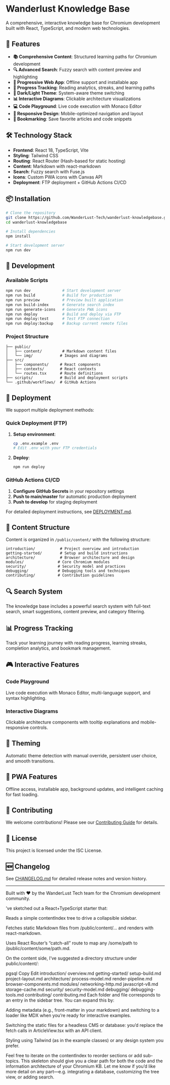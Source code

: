 # Wanderlust Knowledge Base

A comprehensive, interactive knowledge base for Chromium development built with React, TypeScript, and modern web technologies.

## 🚀 Features

- **📚 Comprehensive Content**: Structured learning paths for Chromium development
- **🔍 Advanced Search**: Fuzzy search with content preview and highlighting
- **📱 Progressive Web App**: Offline support and installable app
- **🎯 Progress Tracking**: Reading analytics, streaks, and learning paths
- **🌙 Dark/Light Theme**: System-aware theme switching
- **📊 Interactive Diagrams**: Clickable architecture visualizations
- **💻 Code Playground**: Live code execution with Monaco Editor
- **📱 Responsive Design**: Mobile-optimized navigation and layout
- **🔖 Bookmarking**: Save favorite articles and code snippets

## 🛠️ Technology Stack

- **Frontend**: React 18, TypeScript, Vite
- **Styling**: Tailwind CSS
- **Routing**: React Router (Hash-based for static hosting)
- **Content**: Markdown with react-markdown
- **Search**: Fuzzy search with Fuse.js
- **Icons**: Custom PWA icons with Canvas API
- **Deployment**: FTP deployment + GitHub Actions CI/CD

## 📦 Installation

```bash
# Clone the repository
git clone https://github.com/WanderLust-Tech/wanderlust-knowledgebase.git
cd wanderlust-knowledgebase

# Install dependencies
npm install

# Start development server
npm run dev
```

## 🔧 Development

### Available Scripts

```bash
npm run dev              # Start development server
npm run build            # Build for production
npm run preview          # Preview built application
npm run build-index      # Generate search index
npm run generate-icons   # Generate PWA icons
npm run deploy           # Build and deploy via FTP
npm run deploy:test      # Test FTP connection
npm run deploy:backup    # Backup current remote files
```

### Project Structure

```
├── public/
│   ├── content/         # Markdown content files
│   └── img/            # Images and diagrams
├── src/
│   ├── components/     # React components
│   ├── contexts/       # React contexts
│   └── routes.tsx      # Route definitions
├── scripts/            # Build and deployment scripts
└── .github/workflows/  # GitHub Actions
```

## 🚀 Deployment

We support multiple deployment methods:

### Quick Deployment (FTP)

1. **Setup environment**:
   ```bash
   cp .env.example .env
   # Edit .env with your FTP credentials
   ```

2. **Deploy**:
   ```bash
   npm run deploy
   ```

### GitHub Actions CI/CD

1. **Configure GitHub Secrets** in your repository settings
2. **Push to main/master** for automatic production deployment
3. **Push to develop** for staging deployment

For detailed deployment instructions, see [DEPLOYMENT.md](./DEPLOYMENT.md).

## 📖 Content Structure

Content is organized in `/public/content/` with the following structure:

```
introduction/           # Project overview and introduction
getting-started/        # Setup and build instructions
architecture/           # Browser architecture and design
modules/               # Core Chromium modules
security/              # Security model and practices
debugging/             # Debugging tools and techniques
contributing/          # Contribution guidelines
```

## 🔍 Search System

The knowledge base includes a powerful search system with full-text search, smart suggestions, content preview, and category filtering.

## 📊 Progress Tracking

Track your learning journey with reading progress, learning streaks, completion analytics, and bookmark management.

## 🎮 Interactive Features

### Code Playground
Live code execution with Monaco Editor, multi-language support, and syntax highlighting.

### Interactive Diagrams
Clickable architecture components with tooltip explanations and mobile-responsive controls.

## 🌙 Theming

Automatic theme detection with manual override, persistent user choice, and smooth transitions.

## 📱 PWA Features

Offline access, installable app, background updates, and intelligent caching for fast loading.

## 🤝 Contributing

We welcome contributions! Please see our [Contributing Guide](./public/content/contributing/contributing.md) for details.

## 📄 License

This project is licensed under the ISC License.

## 🆕 Changelog

See [CHANGELOG.md](./CHANGELOG.md) for detailed release notes and version history.

---

Built with ❤️ by the WanderLust Tech team for the Chromium development community.

’ve sketched out a React+TypeScript starter that:

Reads a simple contentIndex tree to drive a collapsible sidebar.

Fetches static Markdown files from /public/content/... and renders with react-markdown.

Uses React Router’s “catch-all” route to map any /some/path to /public/content/some/path.md.

On the content side, I’ve suggested a directory structure under public/content/:

pgsql
Copy
Edit
introduction/
  overview.md
getting-started/
  setup-build.md
  project-layout.md
architecture/
  process-model.md
  render-pipeline.md
  browser-components.md
modules/
  networking-http.md
  javascript-v8.md
  storage-cache.md
security/
  security-model.md
debugging/
  debugging-tools.md
contributing/
  contributing.md
Each folder and file corresponds to an entry in the sidebar tree. You can expand this by:

Adding metadata (e.g., front-matter in your markdown) and switching to a loader like MDX when you’re ready for interactive examples.

Switching the static files for a headless CMS or database: you’d replace the fetch calls in ArticleView.tsx with an API client.

Styling using Tailwind (as in the example classes) or any design system you prefer.

Feel free to iterate on the contentIndex to reorder sections or add sub-topics. This skeleton should give you a clear path for both the code and the information architecture of your Chromium KB. Let me know if you’d like more detail on any part—e.g. integrating a database, customizing the tree view, or adding search.